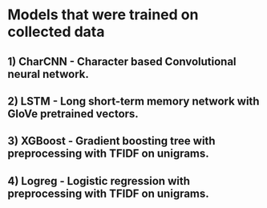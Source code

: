 # Models that were trained on collected data
## 1) CharCNN - Character based Convolutional neural network.
## 2) LSTM - Long short-term memory network with GloVe pretrained vectors.
## 3) XGBoost - Gradient boosting tree with preprocessing with TFIDF on unigrams.
## 4) Logreg - Logistic regression with preprocessing with TFIDF on unigrams.
